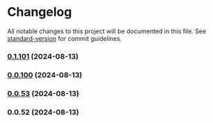 # Changelog

All notable changes to this project will be documented in this file. See [standard-version](https://github.com/conventional-changelog/standard-version) for commit guidelines.

### [0.1.101](https://dev.azure.com/desarrollooticoptimus/optimus/_git/ComponentsFront/compare/v0.0.100...v0.1.101) (2024-08-13)

### [0.0.100](https://dev.azure.com/desarrollooticoptimus/optimus/_git/ComponentsFront/compare/v0.0.53...v0.0.100) (2024-08-13)

### [0.0.53](https://dev.azure.com/desarrollooticoptimus/optimus/_git/ComponentsFront/compare/v0.0.52...v0.0.53) (2024-08-13)

### 0.0.52 (2024-08-13)
